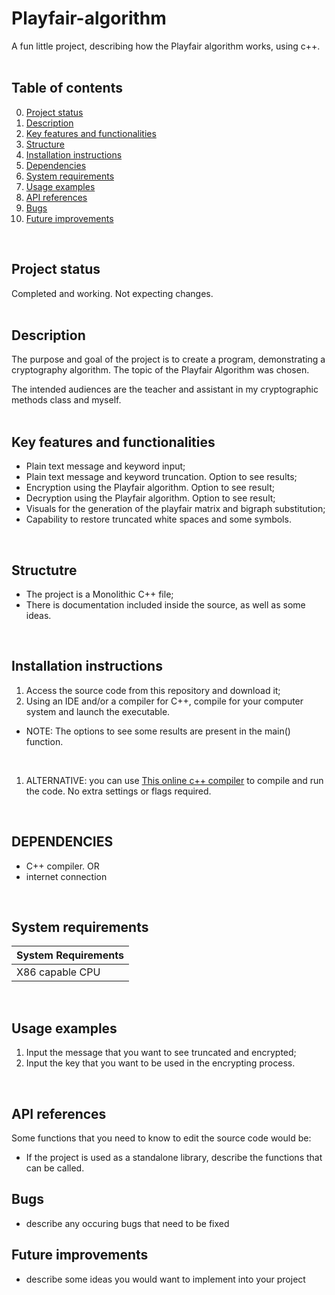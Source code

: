# Playfair-algorithm
A fun little project, describing how the Playfair algorithm works, using c++. 
<br/>
<br/>

## Table of contents
0. [Project status](#Project-status)
1. [Description](#Description)
2. [Key features and functionalities](#Key-features-and-functionalities)
3. [Structure](#Structure)
4. [Installation instructions](#Installation-instructions)
5. [Dependencies](#Dependencies)
6. [System requirements](#System-requirements)
7. [Usage examples](#Usage-examples)
8. [API references](#API-references)
9. [Bugs](#Bugs)
10. [Future improvements](#Futute-improvements)
<br/>
<h2>Project status</h2>
Completed and working. Not expecting changes.
<br/>
<br/>

## Description
The purpose and goal of the project is to create a program, demonstrating a cryptography algorithm. The topic of the Playfair Algorithm was chosen. 

The intended audiences are the teacher and assistant in my cryptographic methods class and myself.
<br/>
<br/>

## Key features and functionalities
* Plain text message and keyword input;
* Plain text message and keyword truncation. Option to see results;
* Encryption using the Playfair algorithm. Option to see result;
* Decryption using the Playfair algorithm. Option to see result;
* Visuals for the generation of the playfair matrix and bigraph substitution;
* Capability to restore truncated white spaces and some symbols.
<br/>

## Structutre
* The project is a Monolithic C++ file;
* There is documentation included inside the source, as well as some ideas.
<br/>

## Installation instructions
1. Access the source code from this repository and download it;
2. Using an IDE and/or a compiler for C++, compile for your computer system and launch the executable.
* NOTE: The options to see some results are present in the main() function.
<br/>

1. ALTERNATIVE: you can use [This online c++ compiler](https://www.onlinegdb.com/online_c++_compiler) to compile and run the code. No extra settings or flags required.
<br/>

## DEPENDENCIES
* C++ compiler. OR
* internet connection
<br/>

## System requirements
| System Requirements |
| ------------------- |
| X86 capable CPU |
<br/>

## Usage examples
1. Input the message that you want to see truncated and encrypted;
2. Input the key that you want to be used in the encrypting process.
<br/>

## API references
Some functions that you need to know to edit the source code would be:
* If the project is used as a standalone library, describe the functions that can be called.


## Bugs
* describe any occuring bugs that need to be fixed


## Future improvements
* describe some ideas you would want to implement into your project

